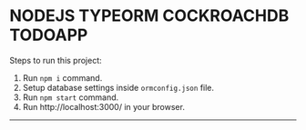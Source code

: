 # NODEJS TYPEORM COCKROACHDB TODOAPP 

Steps to run this project:

1. Run `npm i` command.
2. Setup database settings inside `ormconfig.json` file.
3. Run `npm start` command.
4. Run http://localhost:3000/ in your browser.


<pdf src="/cockroachdb.pdf"/>
 <hr></hr>
<p align="center">
  <samp>


